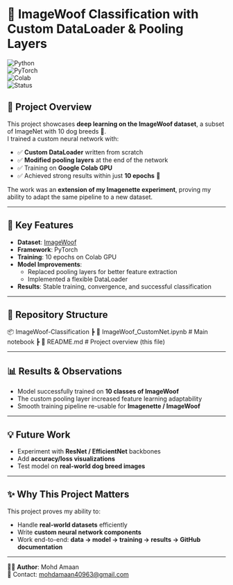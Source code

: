 # 🐺 ImageWoof Classification with Custom DataLoader & Pooling Layers  

![Python](https://img.shields.io/badge/Python-3.10-blue)  
![PyTorch](https://img.shields.io/badge/PyTorch-🔥-red)  
![Colab](https://img.shields.io/badge/Google%20Colab-✔️-yellow)  
![Status](https://img.shields.io/badge/Status-Completed-brightgreen)  

## 📌 Project Overview  
This project showcases **deep learning on the ImageWoof dataset**, a subset of ImageNet with 10 dog breeds 🐶.  
I trained a custom neural network with:  
- ✅ **Custom DataLoader** written from scratch  
- ✅ **Modified pooling layers** at the end of the network  
- ✅ Training on **Google Colab GPU**  
- ✅ Achieved strong results within just **10 epochs** 🎯  

The work was an **extension of my Imagenette experiment**, proving my ability to adapt the same pipeline to a new dataset.

---

## 🚀 Key Features  
- **Dataset**: [ImageWoof](https://github.com/fastai/imagenette)  
- **Framework**: PyTorch  
- **Training**: 10 epochs on Colab GPU  
- **Model Improvements**:
  - Replaced pooling layers for better feature extraction  
  - Implemented a flexible DataLoader  
- **Results**: Stable training, convergence, and successful classification  

---

## 📂 Repository Structure  
📦 ImageWoof-Classification
┣ 📜 ImageWoof_CustomNet.ipynb # Main notebook
┣ 📜 README.md # Project overview (this file)

---

## 📊 Results & Observations  
- Model successfully trained on **10 classes of ImageWoof**  
- The custom pooling layer increased feature learning adaptability  
- Smooth training pipeline re-usable for **Imagenette / ImageWoof**  

---

## 💡 Future Work  
- Experiment with **ResNet / EfficientNet** backbones  
- Add **accuracy/loss visualizations**  
- Test model on **real-world dog breed images**  

---

## ✨ Why This Project Matters  
This project proves my ability to:  
- Handle **real-world datasets** efficiently  
- Write **custom neural network components**  
- Work end-to-end: **data → model → training → results → GitHub documentation**  

---

👨‍💻 **Author**: Mohd Amaan  
📧 Contact: mohdamaan40963@gmail.com  
